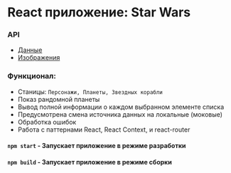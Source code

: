 # React приложение: Star Wars

### API

- [Данные](https://swapi.co/)
- [Изображения](https://starwars-visualguide.com/)

### Функционал:

- Станицы: `Персонажи, Планеты, Звездных корабли`
- Показ рандомной планеты
- Вывод полной информации о каждом выбранном элементе списка
- Предусмотрена смена источника данных на локальные (моковые)
- Обработка ошибок
- Работа с паттернами React, React Context, и react-router

#### `npm start` - Запускает приложение в режиме разработки

#### `npm build` - Запускает приложение в режиме сборки
